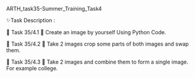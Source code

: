 ARTH_task35-Summer_Training_Task4

✨Task Description :

🔅 Task 35/4.1
📌 Create an image by yourself Using Python Code.

🔅 Task 35/4.2
📌 Take 2 images crop some parts of both images and swap them.

🔅 Task 35/4.3
📌 Take 2 images and combine them to form a single image. For example college.

